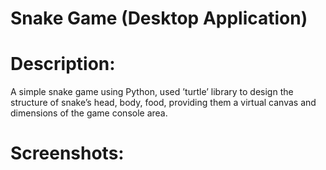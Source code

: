 # Snake Game (Desktop Application)

# Description:
A simple snake game using Python, used ’turtle’ library to design the structure of snake’s head, body, food, providing them a virtual canvas and
dimensions of the game console area.

# Screenshots: 
